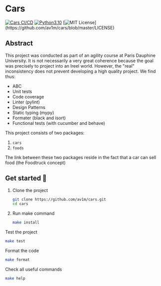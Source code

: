 # Cars

[![Cars CI/CD](https://github.com/av1m/cars/actions/workflows/ci.yaml/badge.svg)](https://github.com/av1m/cars/actions/workflows/ci.yaml)
[![Python3.10](https://img.shields.io/badge/Python-3.10-blue)](https://docs.python.org/3/whatsnew/3.10.html)
[![MIT License](https://img.shields.io/apm/l/atomic-design-ui.svg?)](https://github.com/av1m/cars/blob/master/LICENSE)

## Abstract

This project was conducted as part of an agility course at Paris Dauphine University.
It is not necessarily a very great coherence because the goal was precisely to project into an Ireel world.
However, the "real" inconsistency does not prevent developing a high quality project.
We find thus:

- ABC
- Unit tests
- Code coverage
- Linter (pylint)
- Design Patterns
- Static typing (mypy)
- Formater (black and isort)
- Functional tests (with cucumber and behave)

This project consists of two packages:

1. `cars`
2. `foods`

The link between these two packages reside in the fact that a car can sell food (the Foodtruck concept)

## Get started 🎉

1. Clone the project

    ```bash
    git clone https://github.com/av1m/cars.git
    cd cars
    ```

2. Run make command

    ```bash
    make install
    ```

Test the project

```bash
make test
```

Format the code

```bash
make format
```

Check all useful commands

```bash
make help
```
